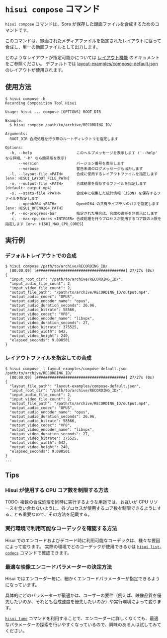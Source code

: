 # `hisui compose` コマンド

`hisui compose` コマンドは、Sora が保存した録画ファイルを合成するためのコマンドです。

このコマンドは、録画されたメディアファイルを指定されたレイアウトに従って合成し、単一の動画ファイルとして出力します。

どのようなレイアウトが指定可能かについては [レイアウト機能](layout.md) のドキュメントをご参照ください。
デフォルトでは [layout-examples/compose-default.json](../layout-examples/compose-default.json) のレイアウトが使用されます。

## 使用方法

```console
$ hisui compose -h
Recording Composition Tool Hisui

Usage: hisui ... compose [OPTIONS] ROOT_DIR

Example:
  $ hisui compose /path/to/archive/RECORDING_ID/

Arguments:
  ROOT_DIR 合成処理を行う際のルートディレクトリを指定します

Options:
  -h, --help                    このヘルプメッセージを表示します ('--help' なら詳細、'-h' なら簡易版を表示)
      --version                 バージョン番号を表示します
      --verbose                 警告未満のログメッセージも出力します
  -l, --layout-file <PATH>      合成に使用するレイアウトファイルを指定します [env: HISUI_LAYOUT_FILE_PATH]
  -o, --output-file <PATH>      合成結果を保存するファイルを指定します [default: output.mp4]
  -s, --stats-file <PATH>       合成中に収集した統計情報 (JSON) を保存するファイルを指定します
      --openh264 <PATH>         OpenH264 の共有ライブラリのパスを指定します [env: HISUI_OPENH264_PATH]
  -P, --no-progress-bar         指定された場合は、合成の進捗を非表示にします
  -c, --max-cpu-cores <INTEGER> 合成処理を行うプロセスが使用するコア数の上限を指定します [env: HISUI_MAX_CPU_CORES]
```

## 実行例

### デフォルトレイアウトでの合成

```console
$ hisui compose /path/to/archive/RECORDING_ID/
  [00:00:09] [########################################] 27/27s (0s)
{
  "input_root_dir": "/path/to/archive/RECORDING_ID/",
  "input_audio_file_count": 2,
  "input_video_file_count": 2,
  "output_file_path": "/path/to/archive/RECORDING_ID/output.mp4",
  "output_audio_codec": "OPUS",
  "output_audio_encoder_name": "opus",
  "output_audio_duration_seconds": 26.96,
  "output_audio_bitrate": 58566,
  "output_video_codec": "VP8",
  "output_video_encoder_name": "libvpx",
  "output_video_duration_seconds": 27,
  "output_video_bitrate": 375525,
  "output_video_width": 642,
  "output_video_height": 240,
  "elapsed_seconds": 9.098501
}
```

### レイアウトファイルを指定しての合成

```console
$ hisui compose -l layout-examples/compose-default.json /path/to/archive/RECORDING_ID/
  [00:00:09] [########################################] 27/27s (0s)
{
  "layout_file_path": "layout-examples/compose-default.json",
  "input_root_dir": "/path/to/archive/RECORDING_ID/",
  "input_audio_file_count": 2,
  "input_video_file_count": 2,
  "output_file_path": "/path/to/archive/RECORDING_ID/output.mp4",
  "output_audio_codec": "OPUS",
  "output_audio_encoder_name": "opus",
  "output_audio_duration_seconds": 26.96,
  "output_audio_bitrate": 58566,
  "output_video_codec": "VP8",
  "output_video_encoder_name": "libvpx",
  "output_video_duration_seconds": 27,
  "output_video_bitrate": 375525,
  "output_video_width": 642,
  "output_video_height": 240,
  "elapsed_seconds": 9.098501
}
...
```

## Tips

### Hisui が使用する CPU コア数を制限する方法

TODO: 複数の合成処理を同時に実行するような用途では、お互いが CPU リソースを食い合わないように、各プロセスが使用するコア数を制限できるようにすることも重要なので、その方法を記載する。

### 実行環境で利用可能なコーデックを確認する方法

Hisui でのエンコードおよびデコード時に利用可能なコーデックは、様々な要因によって変ります。
実際の環境でどのコーデックが使用できるかは [`hisui list-codecs`](command_list_codecs.md) コマンドで確認できます。

### 最適な映像エンコードパラメーターの決定方法

Hisui ではエンコーダー毎に、細かくエンコードパラメーターが指定できるようになっています。

具体的にどのパラメーターが最適かは、ユーザーの要件（例えば、映像品質を優先したいのか、それとも合成速度を優先したいのか）や実行環境によって変ります。

[`hisui tune`](command_tune.md) コマンドを利用することで、エンコーダーに詳しくなくても、最適なパラメーターの探索を行いやすくなっているので、興味のある人は試してみてください。
